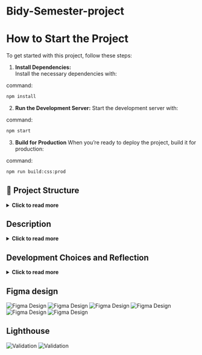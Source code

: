 # Bidy-Semester-project
# How to Start the Project
To get started with this project, follow these steps:

1. **Install Dependencies:**  
Install the necessary dependencies with:

command:
```bash
npm install
```


2. **Run the Development Server:**
Start the development server with:

command:
```bash
npm start
```

3.	**Build for Production**
When you’re ready to deploy the project, build it for production:

command:
 ```bash
npm run build:css:prod
```

## 📁 Project Structure
<details>
  <summary><strong>Click to read more</strong></summary>

```bash
BIDY-SEMESTER-PROJECT/
├── .vscode/
├── auth/
│   ├── login/
│   └── register/
├── fonts/
│   ├── Satoshi-Black.woff
│   ├── Satoshi-Bold.woff
│   ├── Satoshi-Light.woff
│   └── Satoshi-Medium.woff
├── listing/
│   ├── index.html
│   └── node_modules/
├── node_modules/
├── profile/
│   └── index.html
├── src/
│   ├── input.css
│   ├── output.css
│   ├── css/
│   ├── js/
│   │   ├── api/
│   │   ├── components/
│   │   │   ├── authLinks.js
│   │   │   ├── createSingleCard.js
│   │   │   ├── footer.components.js
│   │   │   ├── listingCard.components.js
│   │   │   ├── myAuctions.component.js
│   │   │   ├── newauction-modal.component.js
│   │   │   ├── purchasedAuc.modal.component.js
│   │   │   ├── search-modal.component.js
│   │   │   ├── showCustomAlert.components.js
│   │   │   └── updateProfile-modal.component.js
│   │   ├── utilities/
│   │   │   ├── carouseCardUtils.js
│   │   │   ├── createInput.utilities.js
│   │   │   ├── formValidation.utilities.js
│   │   │   ├── header.utilities.js
│   │   │   └── storage.js
│   │   └── views/
│   ├── media/
│   └── mediaReadme/
├── .gitignore
├── favicon.ico
├── index.html
├── package-lock.json
├── package.json
├── README.md
└── tailwind.config.js
```
</details>


## Description
<details>
  <summary><strong>Click to read more</strong></summary>
  
  - **You can try this prototype by creating a user with an email address ending  @stud.noroff.no** 


- **User Stories**: 
 1. A user with a stud.noroff.no email can register
 2. A registered user can log in.
 3. A registered user can log out.
 4. A registered user can update their avatar.
 5. A registered user can view their total credit.
 6. A registered user can create a listing with a title, deadline date, media gallery, and description.
 7. A registered user can place a bid on another user’s listing.
 8. A registered user can view bids made on their listing.
 9. An unregistered user can search through listings.

- **Best Practices**:
 10.	Application JavaScript code adheres to best practices. 
 11.	Application CSS code follows best practices.
 12.	Application HTML code follows best practices.

- **User Experience**:
	13.	Errors are handled appropriately with helpful alerts to the user.
	14.	All form inputs are validated and accessible.
	15.	Navigation UI is efficient, functional, and accessible.

- **Design Appeal**: 
	16.	The theme is visually appealing to the target audience.
	17.	The theme’s color palette complies with WCAG standards.
	18.	Content is arranged in an appealing and responsive layout.
	19.	All submitted resources are delivered in the requested format.

</details>


## Development Choices and Reflection
<details>
  <summary><strong>Click to read more</strong></summary>

 **Browsersync Usage**

I opted not to use Live Server or set up path names manually. Instead, I chose Browsersync, which is used to run the project. Browsersync provides both a localhost environment and a shareable link that works on other devices connected to the same network. This made it easier for me to test functionality on mobile devices in real time.

**@tailwindcss/line-clamp**
 is a superior solution for multi-line text truncation because it leverages the native -webkit-line-clamp property for performance and simplicity. Unlike traditional CSS or JavaScript-based methods, it integrates seamlessly with Tailwind’s utility-first approach, enabling developers to add responsive and maintainable truncation directly in the HTML. It eliminates the need for custom code, ensures consistent behavior across browsers, and avoids the performance overhead of DOM manipulation, making it a time-efficient and reliable choice for modern web development.

**Validation and Error Handling**

I used Regex for user login validation and implemented a throw statement for error handling. This allowed me to capture and display error messages both from the API and my own custom validation. Additionally, I created a dedicated div where error codes are displayed, aligning with my design approach.

**Focus on Modal Implementation**

I placed significant emphasis on learning and implementing modals for this project. Modals were used for:
	•	Search functionality.
	•	Creating new posts.
	•	Viewing won auctions.
	•	Editing user profiles.

The dynamic modal for creating new auctions, along with the functionality to edit them, proved to be complex. Specifically, implementing a dynamic method for adding URLs presented challenges, but these issues have now been resolved.

The modal for creating a new auction follows a similar structure to the login and registration forms. It displays error messages at the bottom, indicating which fields need to be filled out.

**Design Approach**

I aimed to improve my design skills by focusing on a popping style, where icons and small elements “pop” visually to create a modern aesthetic. This style aligns with the Figma design file I created for this project.

**Search Functionality**

The search functionality is also implemented as a modal. It retrieves listings containing the searched keyword and includes pagination, which I implemented for the first time.

</details>

## Figma design

![Figma Design](src/mediaReadme/home.png)
![Figma Design](src/mediaReadme/listning.png)
![Figma Design](src/mediaReadme/profile.png)
![Figma Design](src/mediaReadme/bid.png)
![Figma Design](src/mediaReadme/footer.png)
![Figma Design](src/mediaReadme/stylesheet.png)




## Lighthouse 
![Validation](src/mediaReadme/testing1.png)
![Validation](src/mediaReadme/testing2.png)